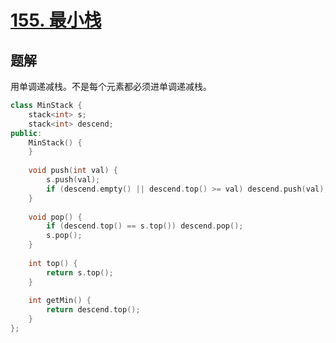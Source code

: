 # [155. 最小栈](https://leetcode.cn/problems/min-stack/description/)

## 题解
用单调递减栈。不是每个元素都必须进单调递减栈。

```cpp
class MinStack {
    stack<int> s;
    stack<int> descend;
public:
    MinStack() {
    }
    
    void push(int val) {
        s.push(val);
        if (descend.empty() || descend.top() >= val) descend.push(val);
    }
    
    void pop() {
        if (descend.top() == s.top()) descend.pop();
        s.pop();
    }
    
    int top() {
        return s.top();
    }
    
    int getMin() {
        return descend.top();
    }
};
```

